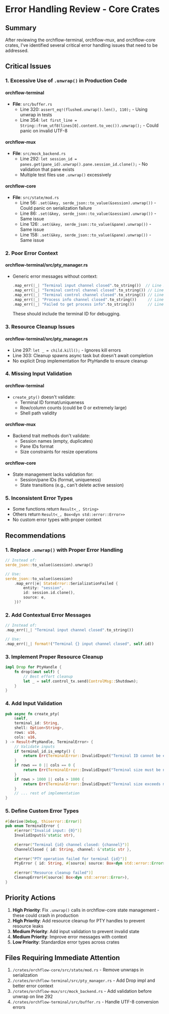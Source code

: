 # Error Handling Review - Core Crates

## Summary

After reviewing the orchflow-terminal, orchflow-mux, and orchflow-core crates, I've identified several critical error handling issues that need to be addressed.

## Critical Issues

### 1. Excessive Use of `.unwrap()` in Production Code

#### orchflow-terminal
- **File**: `src/buffer.rs`
  - Line 320: `assert_eq!(flushed.unwrap().len(), 110);` - Using unwrap in tests
  - Line 354: `let first_line = String::from_utf8(lines[0].content.to_vec()).unwrap();` - Could panic on invalid UTF-8

#### orchflow-mux
- **File**: `src/mock_backend.rs`
  - Line 292: `let session_id = panes.get(pane_id).unwrap().pane.session_id.clone();` - No validation that pane exists
  - Multiple test files use `.unwrap()` excessively

#### orchflow-core
- **File**: `src/state/mod.rs`
  - Line 56: `.set(&key, serde_json::to_value(&session).unwrap())` - Could panic on serialization failure
  - Line 86: `.set(&key, serde_json::to_value(&session).unwrap())` - Same issue
  - Line 126: `.set(&key, serde_json::to_value(&pane).unwrap())` - Same issue
  - Line 158: `.set(&key, serde_json::to_value(&pane).unwrap())` - Same issue

### 2. Poor Error Context

#### orchflow-terminal/src/pty_manager.rs
- Generic error messages without context:
  ```rust
  .map_err(|_| "Terminal input channel closed".to_string())  // Line 26
  .map_err(|_| "Terminal control channel closed".to_string()) // Line 40
  .map_err(|_| "Terminal control channel closed".to_string()) // Line 47
  .map_err(|_| "Process info channel closed".to_string())     // Line 55
  .map_err(|_| "Failed to get process info".to_string())      // Line 57
  ```
  These should include the terminal ID for debugging.

### 3. Resource Cleanup Issues

#### orchflow-terminal/src/pty_manager.rs
- Line 297: `let _ = child.kill();` - Ignores kill errors
- Line 303: Cleanup spawns async task but doesn't await completion
- No explicit Drop implementation for PtyHandle to ensure cleanup

### 4. Missing Input Validation

#### orchflow-terminal
- `create_pty()` doesn't validate:
  - Terminal ID format/uniqueness
  - Row/column counts (could be 0 or extremely large)
  - Shell path validity

#### orchflow-mux
- Backend trait methods don't validate:
  - Session names (empty, duplicates)
  - Pane IDs format
  - Size constraints for resize operations

#### orchflow-core
- State management lacks validation for:
  - Session/pane IDs (format, uniqueness)
  - State transitions (e.g., can't delete active session)

### 5. Inconsistent Error Types

- Some functions return `Result<_, String>`
- Others return `Result<_, Box<dyn std::error::Error>>`
- No custom error types with proper context

## Recommendations

### 1. Replace `.unwrap()` with Proper Error Handling
```rust
// Instead of:
serde_json::to_value(&session).unwrap()

// Use:
serde_json::to_value(&session)
    .map_err(|e| StateError::SerializationFailed {
        entity: "session",
        id: session.id.clone(),
        source: e,
    })?
```

### 2. Add Contextual Error Messages
```rust
// Instead of:
.map_err(|_| "Terminal input channel closed".to_string())

// Use:
.map_err(|_| format!("Terminal {} input channel closed", self.id))
```

### 3. Implement Proper Resource Cleanup
```rust
impl Drop for PtyHandle {
    fn drop(&mut self) {
        // Best effort cleanup
        let _ = self.control_tx.send(ControlMsg::Shutdown);
    }
}
```

### 4. Add Input Validation
```rust
pub async fn create_pty(
    &self,
    terminal_id: String,
    shell: Option<String>,
    rows: u16,
    cols: u16,
) -> Result<PtyHandle, TerminalError> {
    // Validate inputs
    if terminal_id.is_empty() {
        return Err(TerminalError::InvalidInput("Terminal ID cannot be empty"));
    }
    if rows == 0 || cols == 0 {
        return Err(TerminalError::InvalidInput("Terminal size must be non-zero"));
    }
    if rows > 1000 || cols > 1000 {
        return Err(TerminalError::InvalidInput("Terminal size exceeds maximum"));
    }
    // ... rest of implementation
}
```

### 5. Define Custom Error Types
```rust
#[derive(Debug, thiserror::Error)]
pub enum TerminalError {
    #[error("Invalid input: {0}")]
    InvalidInput(&'static str),
    
    #[error("Terminal {id} channel closed: {channel}")]
    ChannelClosed { id: String, channel: &'static str },
    
    #[error("PTY operation failed for terminal {id}")]
    PtyError { id: String, #[source] source: Box<dyn std::error::Error> },
    
    #[error("Resource cleanup failed")]
    CleanupError(#[source] Box<dyn std::error::Error>),
}
```

## Priority Actions

1. **High Priority**: Fix `.unwrap()` calls in orchflow-core state management - these could crash in production
2. **High Priority**: Add resource cleanup for PTY handles to prevent resource leaks
3. **Medium Priority**: Add input validation to prevent invalid state
4. **Medium Priority**: Improve error messages with context
5. **Low Priority**: Standardize error types across crates

## Files Requiring Immediate Attention

1. `/crates/orchflow-core/src/state/mod.rs` - Remove unwraps in serialization
2. `/crates/orchflow-terminal/src/pty_manager.rs` - Add Drop impl and better error context
3. `/crates/orchflow-mux/src/mock_backend.rs` - Add validation before unwrap on line 292
4. `/crates/orchflow-terminal/src/buffer.rs` - Handle UTF-8 conversion errors